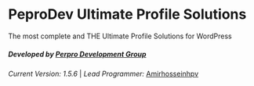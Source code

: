 **PeproDev Ultimate Profile Solutions**
=======================================

The most complete and THE Ultimate Profile Solutions for WordPress

##### **Developed by** [Perpro Development Group](https://pepro.dev/)

*Current Version: 1.5.6* \| *Lead Programmer:* [Amirhosseinhpv](https://hpv.im/)
